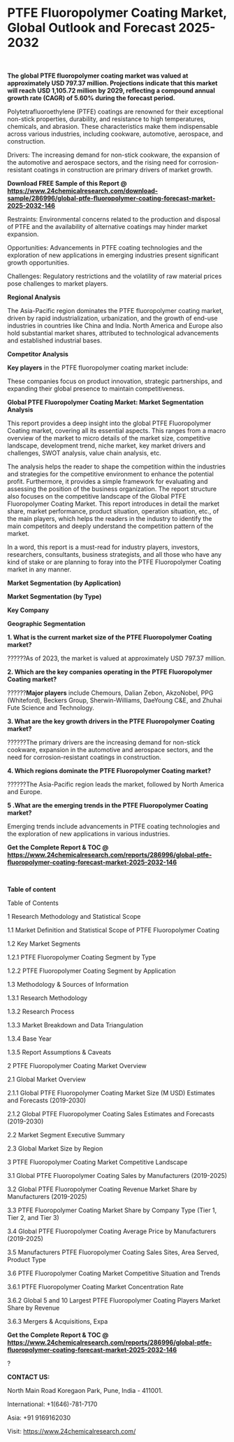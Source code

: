 <h1>PTFE Fluoropolymer Coating Market, Global Outlook and Forecast 2025-2032</h1><br/><p><span style="font-size:14px"><strong>The global PTFE fluoropolymer coating market was valued at approximately USD 797.37 million. Projections indicate that this market will reach USD 1,105.72 million by 2029, reflecting a compound annual growth rate (<strong>CAGR</strong>) of 5.60% during the forecast period.</strong></span></p>
 
 
 
 <p><span style="font-size:14px">Polytetrafluoroethylene (PTFE) coatings are renowned for their exceptional non-stick properties, durability, and resistance to high temperatures, chemicals, and abrasion. These characteristics make them indispensable across various industries, including cookware, automotive, aerospace, and construction.</span></p>
 
 
 
 <p><span style="font-size:14px">Drivers: The increasing demand for non-stick cookware, the expansion of the automotive and aerospace sectors, and the rising need for corrosion-resistant coatings in construction are primary drivers of market growth.</span></p>
 
 
 
 <div><b>Download FREE Sample of this Report @ <a href="https://www.24chemicalresearch.com/download-sample/286996/global-ptfe-fluoropolymer-coating-forecast-market-2025-2032-146">https://www.24chemicalresearch.com/download-sample/286996/global-ptfe-fluoropolymer-coating-forecast-market-2025-2032-146</a></b></div>
 
 
 
 <p><span style="font-size:14px">Restraints: Environmental concerns related to the production and disposal of PTFE and the availability of alternative coatings may hinder market expansion.</span></p>
 
 
 
 <p><span style="font-size:14px">Opportunities: Advancements in PTFE coating technologies and the exploration of new applications in emerging industries present significant growth opportunities.</span></p>
 
 
 
 <p><span style="font-size:14px">Challenges: Regulatory restrictions and the volatility of raw material prices pose challenges to market players.</span></p>
 
 
 
 <p><span style="font-size:14px"><strong>Regional Analysis</strong></span></p>
 
 
 
 <p><span style="font-size:14px">The Asia-Pacific region dominates the PTFE fluoropolymer coating market, driven by rapid industrialization, urbanization, and the growth of end-use industries in countries like China and India. North America and Europe also hold substantial market shares, attributed to technological advancements and established industrial bases.</span></p>
 
 
 
 <p><span style="font-size:14px"><strong>Competitor Analysis</strong></span></p>
 
 
 
 <p><span style="font-size:14px"><strong>Key players</strong> in the PTFE fluoropolymer coating market include:</span></p>
 
 
 
 <p><span style="font-size:14px">These companies focus on product innovation, strategic partnerships, and expanding their global presence to maintain competitiveness.</span></p>
 
 
 
 <p><span style="font-size:14px"><strong>Global PTFE Fluoropolymer Coating Market: Market Segmentation Analysis</strong></span></p>
 
 
 
 <p><span style="font-size:14px">This report provides a deep insight into the global PTFE Fluoropolymer Coating market, covering all its essential aspects. This ranges from a macro overview of the market to micro details of the market size, competitive landscape, development trend, niche market, key market drivers and challenges, SWOT analysis, value chain analysis, etc.</span></p>
 
 
 
 <p><span style="font-size:14px">The analysis helps the reader to shape the competition within the industries and strategies for the competitive environment to enhance the potential profit. Furthermore, it provides a simple framework for evaluating and assessing the position of the business organization. The report structure also focuses on the competitive landscape of the Global PTFE Fluoropolymer Coating Market. This report introduces in detail the market share, market performance, product situation, operation situation, etc., of the main players, which helps the readers in the industry to identify the main competitors and deeply understand the competition pattern of the market.</span></p>
 
 
 
 <p><span style="font-size:14px">In a word, this report is a must-read for industry players, investors, researchers, consultants, business strategists, and all those who have any kind of stake or are planning to foray into the PTFE Fluoropolymer Coating market in any manner.</span></p>
 
 
 
 <p><span style="font-size:14px"><strong>Market Segmentation (<strong>by Application</strong>)</strong></span></p>
 
 
 
 <p><span style="font-size:14px"><strong>Market Segmentation (by Type)</strong></span></p>
 
 
 
 <p><span style="font-size:14px"><strong>Key Company</strong></span></p>
 
 
 
 <p><span style="font-size:14px"><strong>Geographic Segmentation</strong></span></p>
 
 
 
 <p><span style="font-size:14px"><strong>1. What is the current market size of the PTFE Fluoropolymer Coating market?</strong></span></p>
 
 
 
 <p><span style="font-size:14px">??????As of 2023, the market is valued at approximately USD 797.37 million.</span></p>
 
 
 
 <p><span style="font-size:14px"><strong>2. Which are the key companies operating in the PTFE Fluoropolymer Coating market?</strong></span></p>
 
 
 
 <p><span style="font-size:14px">??????<strong>Major players</strong> include Chemours, Dalian Zebon, AkzoNobel, PPG (Whiteford), Beckers Group, Sherwin-Williams, DaeYoung C&E, and Zhuhai Fute Science and Technology.</span></p>
 
 
 
 <p><span style="font-size:14px"><strong>3. What are the key growth drivers in the PTFE Fluoropolymer Coating market?</strong></span></p>
 
 
 
 <p><span style="font-size:14px">??????The primary drivers are the increasing demand for non-stick cookware, expansion in the automotive and aerospace sectors, and the need for corrosion-resistant coatings in construction.</span></p>
 
 
 
 <p><span style="font-size:14px"><strong>4. Which regions dominate the PTFE Fluoropolymer Coating market?</strong></span></p>
 
 
 
 <p><span style="font-size:14px">??????The Asia-Pacific region leads the market, followed by North America and Europe.</span></p>
 
 
 
 <p><span style="font-size:14px"><strong>5 .What are the emerging trends in the PTFE Fluoropolymer Coating market?</strong></span></p>
 
 
 
 <p><span style="font-size:14px">Emerging trends include advancements in PTFE coating technologies and the exploration of new applications in various industries.</span></p>
 
 
 
 <div><b>Get the Complete Report & TOC @ <a href="https://www.24chemicalresearch.com/reports/286996/global-ptfe-fluoropolymer-coating-forecast-market-2025-2032-146">https://www.24chemicalresearch.com/reports/286996/global-ptfe-fluoropolymer-coating-forecast-market-2025-2032-146</a></b></div>
 
 
 
 <p><br />
 
 <b>Table of content</b></p>
 
 
 
 <p>Table of Contents<br />
 
 1 Research Methodology and Statistical Scope<br />
 
 1.1 Market Definition and Statistical Scope of PTFE Fluoropolymer Coating<br />
 
 1.2 Key Market Segments<br />
 
 1.2.1 PTFE Fluoropolymer Coating Segment by Type<br />
 
 1.2.2 PTFE Fluoropolymer Coating Segment by Application<br />
 
 1.3 Methodology & Sources of Information<br />
 
 1.3.1 Research Methodology<br />
 
 1.3.2 Research Process<br />
 
 1.3.3 Market Breakdown and Data Triangulation<br />
 
 1.3.4 Base Year<br />
 
 1.3.5 Report Assumptions & Caveats<br />
 
 2 PTFE Fluoropolymer Coating Market Overview<br />
 
 2.1 Global Market Overview<br />
 
 2.1.1 Global PTFE Fluoropolymer Coating Market Size (M USD) Estimates and Forecasts (2019-2030)<br />
 
 2.1.2 Global PTFE Fluoropolymer Coating Sales Estimates and Forecasts (2019-2030)<br />
 
 2.2 Market Segment Executive Summary<br />
 
 2.3 Global Market Size by Region<br />
 
 3 PTFE Fluoropolymer Coating Market Competitive Landscape<br />
 
 3.1 Global PTFE Fluoropolymer Coating Sales by Manufacturers (2019-2025)<br />
 
 3.2 Global PTFE Fluoropolymer Coating Revenue Market Share by Manufacturers (2019-2025)<br />
 
 3.3 PTFE Fluoropolymer Coating Market Share by Company Type (Tier 1, Tier 2, and Tier 3)<br />
 
 3.4 Global PTFE Fluoropolymer Coating Average Price by Manufacturers (2019-2025)<br />
 
 3.5 Manufacturers PTFE Fluoropolymer Coating Sales Sites, Area Served, Product Type<br />
 
 3.6 PTFE Fluoropolymer Coating Market Competitive Situation and Trends<br />
 
 3.6.1 PTFE Fluoropolymer Coating Market Concentration Rate<br />
 
 3.6.2 Global 5 and 10 Largest PTFE Fluoropolymer Coating Players Market Share by Revenue<br />
 
 3.6.3 Mergers & Acquisitions, Expa</p>
 
 
 
 <div><b>Get the Complete Report & TOC @ <a href="https://www.24chemicalresearch.com/reports/286996/global-ptfe-fluoropolymer-coating-forecast-market-2025-2032-146">https://www.24chemicalresearch.com/reports/286996/global-ptfe-fluoropolymer-coating-forecast-market-2025-2032-146</a></b></div>
 
 
 
 <p>? </p>
 
 
 
 <p><b>CONTACT US:</b><br />
 
 North Main Road Koregaon Park, Pune, India - 411001.<br />
 
 International: +1(646)-781-7170<br />
 
 Asia: +91 9169162030<br />
 
 Visit: <a href="https://www.24chemicalresearch.com/">https://www.24chemicalresearch.com/</a></p>